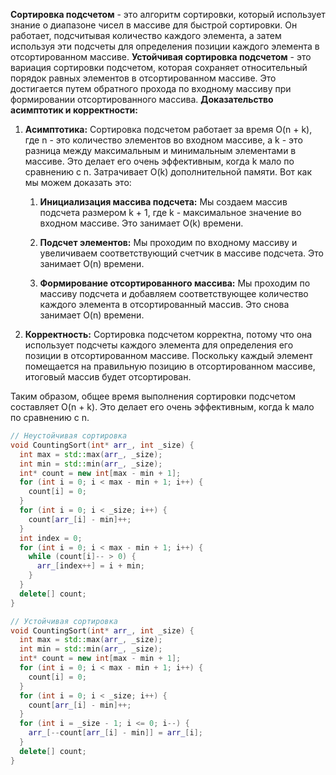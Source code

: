 **Сортировка подсчетом** - это алгоритм сортировки, который использует знание о диапазоне чисел в массиве для быстрой
сортировки. Он работает, подсчитывая количество каждого элемента, а затем используя эти подсчеты для определения позиции
каждого элемента в отсортированном массиве.
**Устойчивая сортировка подсчетом** - это вариация сортировки подсчетом, которая сохраняет относительный порядок равных
элементов в отсортированном массиве. Это достигается путем обратного прохода по входному массиву при формировании
отсортированного массива.
**Доказательство асимптотик и корректности:**

1. **Асимптотика:** Сортировка подсчетом работает за время O(n + k), где n - это количество элементов во входном
   массиве, а k - это разница между максимальным и минимальным элементами в массиве. Это делает его очень
   эффективным, когда k мало по сравнению с n. Затрачивает O(k) дополнительной памяти.
   Вот как мы можем доказать это:

    1. **Инициализация массива подсчета:** Мы создаем массив подсчета размером k + 1, где k - максимальное
       значение во входном массиве. Это занимает O(k) времени.

    2. **Подсчет элементов:** Мы проходим по входному массиву и увеличиваем соответствующий счетчик в массиве подсчета.
       Это занимает O(n) времени.

    3. **Формирование отсортированного массива:** Мы проходим по массиву подсчета и добавляем соответствующее количество
       каждого элемента в отсортированный массив. Это снова занимает O(n) времени.

2. **Корректность:** Сортировка подсчетом корректна, потому что она использует подсчеты каждого элемента для определения
   его позиции в отсортированном массиве. Поскольку каждый элемент помещается на правильную позицию в отсортированном
   массиве, итоговый массив будет отсортирован.

Таким образом, общее время выполнения сортировки подсчетом составляет O(n + k). Это делает его очень эффективным,
когда k мало по сравнению с n.

```c++
// Неустойчивая сортировка
void CountingSort(int* arr_, int _size) {
  int max = std::max(arr_, _size);
  int min = std::min(arr_, _size);
  int* count = new int[max - min + 1];
  for (int i = 0; i < max - min + 1; i++) {
    count[i] = 0;
  }
  for (int i = 0; i < _size; i++) {
    count[arr_[i] - min]++;
  }
  int index = 0;
  for (int i = 0; i < max - min + 1; i++) {
    while (count[i]-- > 0) {
      arr_[index++] = i + min;
    }
  }
  delete[] count;
}
```

```c++
// Устойчивая сортировка
void CountingSort(int* arr_, int _size) {
  int max = std::max(arr_, _size);
  int min = std::min(arr_, _size);
  int* count = new int[max - min + 1];
  for (int i = 0; i < max - min + 1; i++) {
    count[i] = 0;
  }
  for (int i = 0; i < _size; i++) {
    count[arr_[i] - min]++;
  }
  for (int i = _size - 1; i <= 0; i--) {
    arr_[--count[arr_[i] - min]] = arr_[i];
  }
  delete[] count;
}
```
